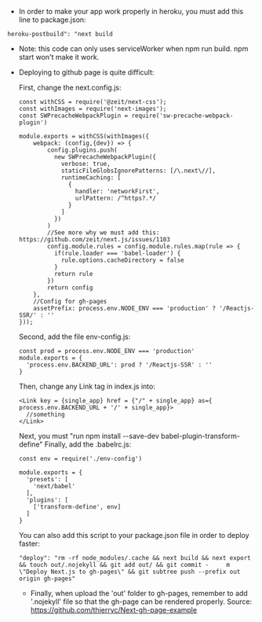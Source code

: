 - In order to make your app work properly in heroku, you must add this line to package.json:
```
heroku-postbuild": "next build
```

- Note: this code can only uses serviceWorker when npm run build. npm start won't make it work.

- Deploying to github page is quite difficult:
  
  First, change the next.config.js:
    ```
    const withCSS = require('@zeit/next-css');
    const withImages = require('next-images');
    const SWPrecacheWebpackPlugin = require('sw-precache-webpack-plugin')

    module.exports = withCSS(withImages({
        webpack: (config,{dev}) => {
            config.plugins.push(
              new SWPrecacheWebpackPlugin({
                verbose: true,
                staticFileGlobsIgnorePatterns: [/\.next\//],
                runtimeCaching: [
                  {
                    handler: 'networkFirst',
                    urlPattern: /^https?.*/
                  }
                ]
              })
            )
            //See more why we must add this: https://github.com/zeit/next.js/issues/1103
            config.module.rules = config.module.rules.map(rule => {
              if(rule.loader === 'babel-loader') {
                rule.options.cacheDirectory = false
              }
              return rule
            })
            return config
        },
        //Config for gh-pages
        assetPrefix: process.env.NODE_ENV === 'production' ? '/Reactjs-SSR/' : ''
    }));
    ```
  Second, add the file env-config.js:
    ```
    const prod = process.env.NODE_ENV === 'production'
    module.exports = {
      'process.env.BACKEND_URL': prod ? '/Reactjs-SSR' : ''
    }
    ```
  Then, change any Link tag in index.js into:
    ```
    <Link key = {single_app} href = {"/" + single_app} as={ process.env.BACKEND_URL + '/' + single_app}>
      //something
    </Link>
    ```
  
  Next, you must "run npm install --save-dev babel-plugin-transform-define" 
  Finally, add the .babelrc.js:
    ```
    const env = require('./env-config')

    module.exports = {
      'presets': [
        'next/babel'
      ],
      'plugins': [
        ['transform-define', env]
      ]
    }
    ```
  You can also add this script to your package.json file in order to deploy faster:
    ```
    "deploy": "rm -rf node_modules/.cache && next build && next export && touch out/.nojekyll && git add out/ && git commit -     m \"Deploy Next.js to gh-pages\" && git subtree push --prefix out origin gh-pages"
    ```

  - Finally, when upload the 'out' folder to gh-pages, remember to add '.nojekyll' file so that the gh-page can be rendered properly.
Source: https://github.com/thierryc/Next-gh-page-example
